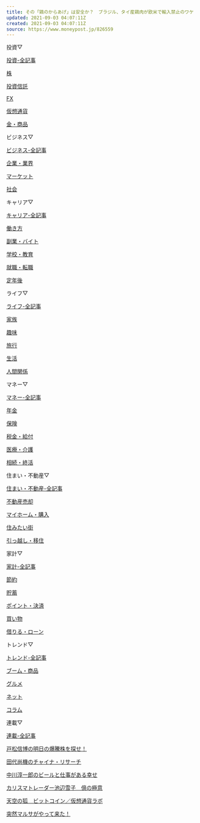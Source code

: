 ```yaml
---
title: その「鶏のからあげ」は安全か？　ブラジル、タイ産鶏肉が欧米で輸入禁止のワケ
updated: 2021-09-03 04:07:11Z
created: 2021-09-03 04:07:11Z
source: https://www.moneypost.jp/826559
---
```


投資▽

[投資-全記事](https://www.moneypost.jp/investment/)

[株](https://www.moneypost.jp/investment/stock/)

[投資信託](https://www.moneypost.jp/investment/fund/)

[FX](https://www.moneypost.jp/investment/fx/)

[仮想通貨](https://www.moneypost.jp/investment/cryptocurrency/)

[金・商品](https://www.moneypost.jp/investment/commodity/)

ビジネス▽

[ビジネス-全記事](https://www.moneypost.jp/business/)

[企業・業界](https://www.moneypost.jp/business/company/)

[マーケット](https://www.moneypost.jp/business/market/)

[社会](https://www.moneypost.jp/business/society/)

キャリア▽

[キャリア-全記事](https://www.moneypost.jp/career/)

[働き方](https://www.moneypost.jp/career/worker/)

[副業・バイト](https://www.moneypost.jp/career/sideline/)

[学校・教育](https://www.moneypost.jp/career/school/)

[就職・転職](https://www.moneypost.jp/career/job/)

[定年後](https://www.moneypost.jp/career/retirement/)

ライフ▽

[ライフ-全記事](https://www.moneypost.jp/life/)

[家族](https://www.moneypost.jp/life/family/)

[趣味](https://www.moneypost.jp/life/hobby/)

[旅行](https://www.moneypost.jp/life/travel/)

[生活](https://www.moneypost.jp/life/style/)

[人間関係](https://www.moneypost.jp/life/relationships/)

マネー▽

[マネー-全記事](https://www.moneypost.jp/money/)

[年金](https://www.moneypost.jp/money/pension/)

[保険](https://www.moneypost.jp/money/insurance/)

[税金・給付](https://www.moneypost.jp/money/tax/)

[医療・介護](https://www.moneypost.jp/money/medical/)

[相続・終活](https://www.moneypost.jp/money/inheritance/)

住まい・不動産▽

[住まい・不動産-全記事](https://www.moneypost.jp/real-estate/)

[不動産売却](https://www.moneypost.jp/fudousan-baikyaku/)

[マイホーム・購入](https://www.moneypost.jp/real-estate/home/)

[住みたい街](https://www.moneypost.jp/real-estate/town/)

[引っ越し・移住](https://www.moneypost.jp/real-estate/moving/)

家計▽

[家計-全記事](https://www.moneypost.jp/family-finance/)

[節約](https://www.moneypost.jp/family-finance/economizing/)

[貯蓄](https://www.moneypost.jp/family-finance/saving/)

[ポイント・決済](https://www.moneypost.jp/family-finance/payment/)

[買い物](https://www.moneypost.jp/family-finance/shopping/)

[借りる・ローン](https://www.moneypost.jp/family-finance/loan/)

トレンド▽

[トレンド-全記事](https://www.moneypost.jp/trend/)

[ブーム・商品](https://www.moneypost.jp/trend/culture/)

[グルメ](https://www.moneypost.jp/trend/gourmet/)

[ネット](https://www.moneypost.jp/trend/internet/)

[コラム](https://www.moneypost.jp/trend/columns/)

連載▽

[連載-全記事](https://www.moneypost.jp/series/)

[戸松信博の明日の爆騰株を探せ！](https://www.moneypost.jp/series/tomatsu-bakutou/)

[田代尚機のチャイナ・リサーチ](https://www.moneypost.jp/series/china-research/)

[中川淳一郎のビールと仕事がある幸せ](https://www.moneypost.jp/tag/nakagawajunichiro/)

[カリスマトレーダー池辺雪子　億の極意](https://www.moneypost.jp/tag/ikebe-yukiko/)

[天空の狐　ビットコイン／仮想通貨ラボ](https://www.moneypost.jp/cryptocurrency/tenku-colum/)

[突然マルサがやって来た！](https://www.moneypost.jp/series/marusa-isogai/)